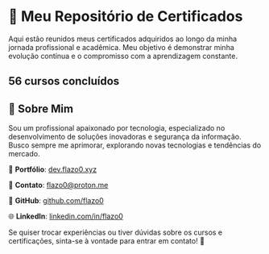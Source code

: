 # 📜 Meu Repositório de Certificados

Aqui estão reunidos meus certificados adquiridos ao longo da minha jornada profissional e acadêmica. Meu objetivo é demonstrar minha evolução contínua e o compromisso com a aprendizagem constante.

## 56 cursos concluídos

## 🚀 **Sobre Mim**

Sou um profissional apaixonado por tecnologia, especializado no desenvolvimento de soluções inovadoras e segurança da informação. Busco sempre me aprimorar, explorando novas tecnologias e tendências do mercado.

🔗 **Portfólio**: [dev.flazo0.xyz](https://dev.flazo0.xyz/)

📧 **Contato**: [flazo0@proton.me](mailto:flazo0@proton.me)

💼 **GitHub**: [github.com/flazo0](https://github.com/flazo0)

🌐 **LinkedIn**: [linkedin.com/in/flazo0](https://linkedin.com/in/flazo0)

Se quiser trocar experiências ou tiver dúvidas sobre os cursos e certificações, sinta-se à vontade para entrar em contato! 🚀
